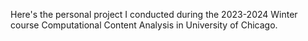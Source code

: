 Here's the personal project I conducted during the 2023-2024 Winter course Computational Content Analysis in University of Chicago.
